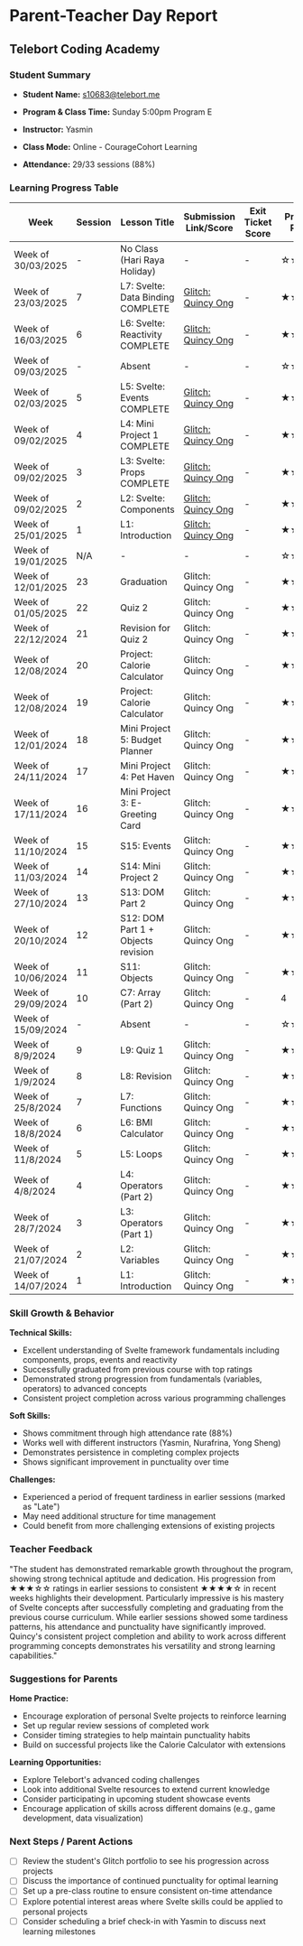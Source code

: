 # Parent-Teacher Day Report
## Telebort Coding Academy

### Student Summary

- **Student Name:** s10683@telebort.me

- **Program & Class Time:** Sunday 5:00pm Program E

- **Instructor:** Yasmin

- **Class Mode:** Online - CourageCohort Learning

- **Attendance:** 29/33 sessions (88%)


### Learning Progress Table

| Week | Session | Lesson Title | Submission Link/Score | Exit Ticket Score | Progress Rating |
|------|---------|-------------|----------------------|-------------------|----------------|
| Week of 30/03/2025 | - | No Class (Hari Raya Holiday) | - | - | ☆☆☆☆☆ |
| Week of 23/03/2025 | 7 | L7: Svelte: Data Binding COMPLETE | [Glitch: Quincy Ong](https://glitch.com/@wxy.telebort) | - | ★★★☆☆ |
| Week of 16/03/2025 | 6 | L6: Svelte: Reactivity COMPLETE | [Glitch: Quincy Ong](https://glitch.com/@wxy.telebort) | - | ★★★★☆ |
| Week of 09/03/2025 | - | Absent | - | - | ☆☆☆☆☆ |
| Week of 02/03/2025 | 5 | L5: Svelte: Events COMPLETE | [Glitch: Quincy Ong](https://glitch.com/@wxy.telebort) | - | ★★★★☆ |
| Week of 09/02/2025 | 4 | L4: Mini Project 1 COMPLETE | [Glitch: Quincy Ong](https://glitch.com/@wxy.telebort) | - | ★★★★☆ |
| Week of 09/02/2025 | 3 | L3: Svelte: Props COMPLETE | [Glitch: Quincy Ong](https://glitch.com/@wxy.telebort) | - | ★★★★☆ |
| Week of 09/02/2025 | 2 | L2: Svelte: Components | [Glitch: Quincy Ong](https://glitch.com/@wxy.telebort) | - | ★★★★☆ |
| Week of 25/01/2025 | 1 | L1: Introduction | [Glitch: Quincy Ong ](https://glitch.com/@wxy.telebort)| - | ★★★★☆ |
| Week of 19/01/2025 | N/A | - | - | - | ☆☆☆☆☆ |
| Week of 12/01/2025 | 23 | Graduation | Glitch: Quincy Ong | - | ★★★★★ |
| Week of 01/05/2025 | 22 | Quiz 2 | Glitch: Quincy Ong | - | ★★★★☆ |
| Week of 22/12/2024 | 21 | Revision for Quiz 2 | Glitch: Quincy Ong | - | ★★★★☆ |
| Week of 12/08/2024 | 20 | Project: Calorie Calculator | Glitch: Quincy Ong | - | ★★★★☆ |
| Week of 12/08/2024 | 19 | Project: Calorie Calculator | Glitch: Quincy Ong | - | ★★★★☆ |
| Week of 12/01/2024 | 18 | Mini Project 5: Budget Planner | Glitch: Quincy Ong | - | ★★★★☆ |
| Week of 24/11/2024 | 17 | Mini Project 4: Pet Haven | Glitch: Quincy Ong | - | ★★★☆☆ |
| Week of 17/11/2024 | 16 | Mini Project 3: E-Greeting Card | Glitch: Quincy Ong | - | ★★★☆☆ |
| Week of 11/10/2024 | 15 | S15: Events | Glitch: Quincy Ong | - | ★★★☆☆ |
| Week of 11/03/2024 | 14 | S14: Mini Project 2 | Glitch: Quincy Ong | - | ★★★☆☆ |
| Week of 27/10/2024 | 13 | S13: DOM Part 2 | Glitch: Quincy Ong | - | ★★★☆☆ |
| Week of 20/10/2024 | 12 | S12: DOM Part 1 + Objects revision | Glitch: Quincy Ong | - | ★★★☆☆ |
| Week of 10/06/2024 | 11 | S11: Objects | Glitch: Quincy Ong | - | ★★★☆☆ |
| Week of 29/09/2024 | 10 | C7: Array (Part 2) | Glitch: Quincy Ong | - | 4 |
| Week of 15/09/2024 | - | Absent | - | - | ☆☆☆☆☆ |
| Week of 8/9/2024 | 9 | L9: Quiz 1 | Glitch: Quincy Ong | - | ★★★☆☆ |
| Week of 1/9/2024 | 8 | L8: Revision | Glitch: Quincy Ong | - | ★★★☆☆ |
| Week of 25/8/2024 | 7 | L7: Functions | Glitch: Quincy Ong | - | ★★★☆☆ |
| Week of 18/8/2024 | 6 | L6: BMI Calculator | Glitch: Quincy Ong | - | ★★★☆☆ |
| Week of 11/8/2024 | 5 | L5: Loops | Glitch: Quincy Ong | - | ★★★☆☆ |
| Week of 4/8/2024 | 4 | L4: Operators (Part 2) | Glitch: Quincy Ong | - | ★★★☆☆ |
| Week of 28/7/2024 | 3 | L3: Operators (Part 1) | Glitch: Quincy Ong | - | ★★★☆☆ |
| Week of 21/07/2024 | 2 | L2: Variables | Glitch: Quincy Ong | - | ★★★☆☆ |
| Week of 14/07/2024 | 1 | L1: Introduction | Glitch: Quincy Ong | - | ★★★☆☆ |

### Skill Growth & Behavior

**Technical Skills:**
- Excellent understanding of Svelte framework fundamentals including components, props, events and reactivity
- Successfully graduated from previous course with top ratings
- Demonstrated strong progression from fundamentals (variables, operators) to advanced concepts
- Consistent project completion across various programming challenges

**Soft Skills:**
- Shows commitment through high attendance rate (88%)
- Works well with different instructors (Yasmin, Nurafrina, Yong Sheng)
- Demonstrates persistence in completing complex projects
- Shows significant improvement in punctuality over time

**Challenges:**
- Experienced a period of frequent tardiness in earlier sessions (marked as "Late")
- May need additional structure for time management
- Could benefit from more challenging extensions of existing projects

### Teacher Feedback
"The student has demonstrated remarkable growth throughout the program, showing strong technical aptitude and dedication. His progression from ★★★☆☆ ratings in earlier sessions to consistent ★★★★☆ in recent weeks highlights their development. Particularly impressive is his mastery of Svelte concepts after successfully completing and graduating from the previous course curriculum. While earlier sessions showed some tardiness patterns, his attendance and punctuality have significantly improved. Quincy's consistent project completion and ability to work across different programming concepts demonstrates his versatility and strong learning capabilities."

### Suggestions for Parents

**Home Practice:**
- Encourage exploration of personal Svelte projects to reinforce learning
- Set up regular review sessions of completed work
- Consider timing strategies to help maintain punctuality habits
- Build on successful projects like the Calorie Calculator with extensions

**Learning Opportunities:**
- Explore Telebort's advanced coding challenges 
- Look into additional Svelte resources to extend current knowledge
- Consider participating in upcoming student showcase events
- Encourage application of skills across different domains (e.g., game development, data visualization)

### Next Steps / Parent Actions
- [ ] Review the student's Glitch portfolio to see his progression across projects
- [ ] Discuss the importance of continued punctuality for optimal learning
- [ ] Set up a pre-class routine to ensure consistent on-time attendance
- [ ] Explore potential interest areas where Svelte skills could be applied to personal projects
- [ ] Consider scheduling a brief check-in with Yasmin to discuss next learning milestones
